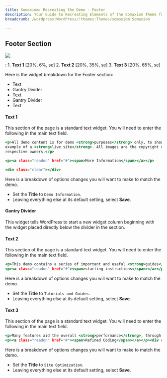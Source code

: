 ```yaml
---
title: Somaxiom: Recreating the Demo - Footer
description: Your Guide to Recreating Elements of the Somaxiom Theme for WordPress
breadcrumb: /wordpress:WordPress/!themes:Themes/somaxiom:Somaxiom

---
```


Footer Section
-----

![][demo1]

:   1. **Text 1** [20%, 6%, se]
    2. **Text 2** [20%, 35%, se]
    3. **Text 3** [20%, 65%, se]

Here is the widget breakdown for the Footer section:

* Text
* Gantry Divider
* Text
* Gantry Divider
* Text


#### Text 1

This section of the page is a standard text widget. You will need to enter the following in the main text field.

~~~ .html
<p>All demo content is for demo <strong>purposes</strong> only, to show an
example of a <strong>live site</strong>. All images are the copyright of their
respective owners.</p>

<p><a class="readon" href="#"><span>More Information</span></a></p>

<div class="clear"></div>
~~~

Here is a breakdown of options changes you will want to make to match the demo.

* Set the **Title** to `Demo Information`.
* Leaving everything else at its default setting, select **Save**.

#### Gantry Divider

This widget tells WordPress to start a new widget column beginning with the widget placed directly below the divider in the section.

#### Text 2

This section of the page is a standard text widget. You will need to enter the following in the main text field.

~~~ .html
<p>This demo contains a series of important and useful <strong>guides</strong> on how to use the basic aspects of the theme, such as <strong>how to install</strong>.</p>
<p><a class="readon" href="#"><span>starting instructions</span></a></p><div class="clear"></div>
~~~

Here is a breakdown of options changes you will want to make to match the demo.

* Set the **Title** to `Tutorials and Guides`.
* Leaving everything else at its default setting, select **Save**.

#### Text 3

This section of the page is a standard text widget. You will need to enter the following in the main text field.

~~~ .html
<p>Many features aid the overall <strong>performance</strong>, through <strong>optimized</strong> code such as compressed CSS, to Gantry side <strong>caching</strong>.</p>
<p><a class="readon" href="#"><span>Refined Coding</span></a></p><div class="clear"></div>
~~~

Here is a breakdown of options changes you will want to make to match the demo.

* Set the **Title** to `Site Optimization`.
* Leaving everything else at its default setting, select **Save**.

[demo1]: assets/demo_9.jpeg
[rokgallery]: ../../plugins/rokgallery
